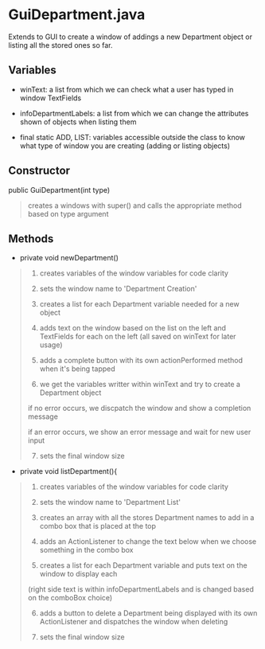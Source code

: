 # **GuiDepartment.java**

Extends to GUI to create a window of addings a new Department object
or listing all the stored ones so far.


## **Variables**

* winText: a list from which we can check what a user has typed in window TextFields

* infoDepartmentLabels: a list from which we can change the attributes shown of objects when listing them

* final static ADD, LIST: variables accessible outside the class to know what type of window you are creating 
(adding or listing objects)


## **Constructor**

public GuiDepartment(int type)

> creates a windows with super() and calls the appropriate method based on type argument


## **Methods**

* private void newDepartment()

> 1. creates variables of the window variables for code clarity
>
> 2. sets the window name to 'Department Creation'
>
> 3. creates a list for each Department variable needed for a new object
>
> 4. adds text on the window based on the list on the left and TextFields for each on the left (all saved on winText for later usage)
>
> 5. adds a complete button with its own actionPerformed method when it's being tapped
>
> 6. we get the variables writter within winText and try to create a Department object
>
>  if no error occurs, we discpatch the window and show a completion message
>
>  if an error occurs, we show an error message and wait for new user input
>
> 7. sets the final window size 


* private void listDepartment(){

> 1. creates variables of the window variables for code clarity
>
> 2. sets the window name to 'Department List'
>
> 3. creates an array with all the stores Department names to add in a combo box that is placed at the top
>
> 4. adds an ActionListener to change the text below when we choose something in the combo box
>
> 5. creates a list for each Department variable and puts text on the window to display each 
>
>  (right side text is within infoDepartmentLabels and is changed based on the comboBox choice)
>
> 6. adds a button to delete a Department being displayed with its own ActionListener and dispatches the window when deleting
>
> 7. sets the final window size 

